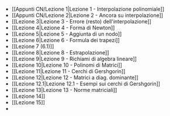 - [[Appunti CN/Lezione 1|Lezione 1 - Interpolazione polinomiale]]
- [[Appunti CN/Lezione 2|Lezione 2 - Ancora su interpolazione]]
- [[Lezione 3|Lezione 3 - Errore (resto) dell'interpolazione]]
- [[Lezione 4|Lezione 4 - Forma di Newton]] 
- [[Lezione 5|Lezione 5 - Aggiunta di un nodo]]
- [[Lezione 6|Lezione 6 - Formula dei trapezi]]
- [[Lezione 7 (6.1)]]
- [[Lezione 8|Lezione 8 - Estrapolazione]]
- [[Lezione 9|Lezione 9 - Richiami di algebra lineare]]
- [[Lezione 10|Lezione 10 - Polinomi di Matrici]]
- [[Lezione 11|Lezione 11 - Cerchi di Gershgorin]]
- [[Lezione 12|Lezione 12 - Matrici a diag. dominante]]
- [[Lezione 12.1|Lezione 12.1 - Esempi sui cerchi di Gershgorin]]
- [[Lezione 13|Lezione 13 - Norme matriciali]]
- [[Lezione 14]]
- [[Lezione 15]]
- 